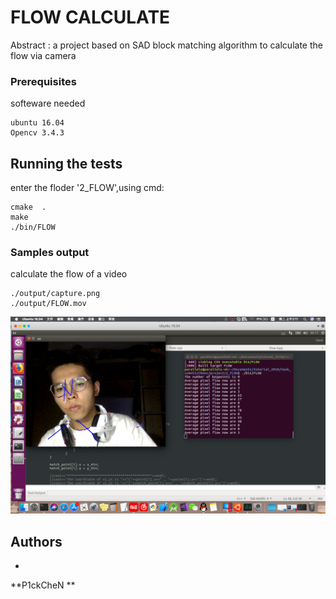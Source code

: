 # FLOW CALCULATE
Abstract : a project based on SAD block matching algorithm to calculate the flow via camera
### Prerequisites
softeware needed
```
ubuntu 16.04
Opencv 3.4.3
```
## Running the tests
enter the floder '2_FLOW',using cmd:
```
cmake  .
make   
./bin/FLOW
```
### Samples output
calculate the flow of a video

```
./output/capture.png
./output/FLOW.mov
```
![window](output/capture.png)
## Authors 
* 
**P1ckCheN **


